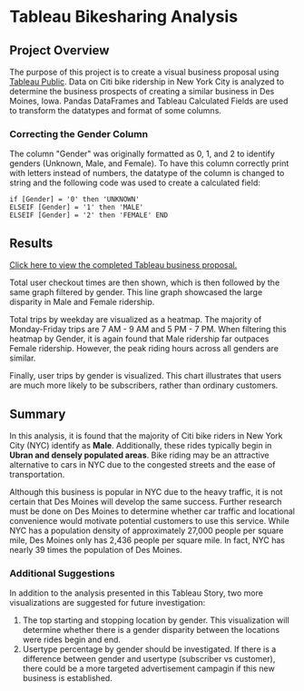 # Tableau Bikesharing Analysis

## Project Overview
The purpose of this project is to create a visual business proposal using [Tableau Public](https://public.tableau.com/en-us/s/). Data on Citi bike ridership in New York City is analyzed to determine the business prospects of creating a similar business in Des Moines, Iowa. Pandas DataFrames and Tableau Calculated Fields are used to transform the datatypes and format of some columns.



### Correcting the Gender Column 
The column "Gender" was originally formatted as 0, 1, and 2 to identify genders (Unknown, Male, and Female). To have this column correctly print with letters instead of numbers, the datatype of the column is changed to string and the following code was used to create a calculated field: 
```tableau
if [Gender] = '0' then 'UNKNOWN'
ELSEIF [Gender] = '1' then 'MALE'
ELSEIF [Gender] = '2' then 'FEMALE' END
```

## Results 
[Click here to view the completed Tableau business proposal.](https://public.tableau.com/app/profile/wei.jin4205/viz/NYCsotry/NYCStory?publish=yes)



Total user checkout times are then shown, which is then followed by the same graph filtered by gender. This line graph showcased the large disparity in Male and Female ridership.

Total trips by weekday are visualized as a heatmap. The majority of Monday-Friday trips are 7 AM - 9 AM and 5 PM - 7 PM. When filtering this heatmap by Gender, it is again found that Male ridership far outpaces Female ridership. However, the peak riding hours across all genders are similar.

Finally, user trips by gender is visualized. This chart illustrates that users are much more likely to be subscribers, rather than ordinary customers.


## Summary  
In this analysis, it is found that the majority of Citi bike riders in New York City (NYC) identify as **Male**. Additionally, these rides typically begin in **Ubran and densely populated areas**. Bike riding may be an attractive alternative to cars in NYC due to the congested streets and the ease of transportation.

Although this business is popular in NYC due to the heavy traffic, it is not certain that Des Moines will develop the same success. Further research must be done on Des Moines to determine whether car traffic and locational convenience would motivate potential customers to use this service. While NYC has a population density of approximately 27,000 people per square mile, Des Moines only has 2,436 people per square mile. In fact, NYC has nearly 39 times the population of Des Moines.

### Additional Suggestions
In addition to the analysis presented in this Tableau Story, two more visualizations are suggested for future investigation:
1. The top starting and stopping location by gender. This visualization will determine whether there is a gender disparity between the locations were rides begin and end.
2. Usertype percentage by gender should be investigated. If there is a difference between gender and usertype (subscriber vs customer), there could be a more targeted advertisement campagin if this new business is established.

